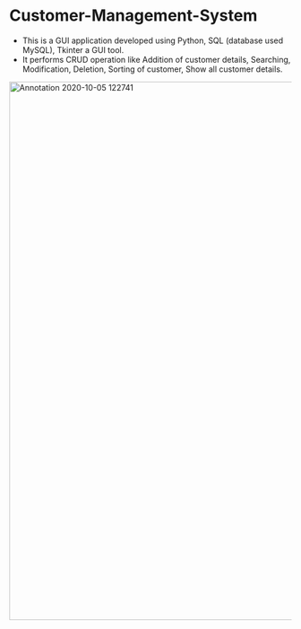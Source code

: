 # Customer-Management-System

* This is a GUI application developed using Python, SQL (database used MySQL), Tkinter a GUI tool.
* It performs CRUD operation like Addition of customer details, Searching, Modification, Deletion, Sorting of customer, Show all customer details.
<img width="960" alt="Annotation 2020-10-05 122741" src="https://user-images.githubusercontent.com/72272054/95309067-4af48980-08a8-11eb-83cd-59fd284eecaf.png">
